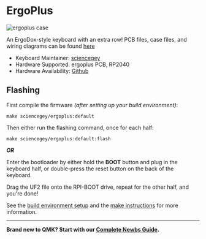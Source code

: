 # ErgoPlus

![ergoplus case]()

An ErgoDox-style keyboard with an extra row!
PCB files, case files, and wiring diagrams can be found [here](https://www.sciencegey.com/kb/ergoplus)

* Keyboard Maintainer: [sciencegey](https://github.com/sciencegey)
* Hardware Supported: ergoplus PCB, RP2040
* Hardware Availability: [Github](https://github.com/sciencegey/keyboards/tree/main/ergoplus)

## Flashing
First compile the firmware *(after setting up your build environment)*:

    make sciencegey/ergoplus:default
    
Then either run the flashing command, once for each half:

    make sciencegey/ergoplus:default:flash

***OR***

Enter the bootloader by either hold the **BOOT** button and plug in the keyboard half, or double-press the reset button on the back of the keyboard.

Drag the UF2 file onto the RPI-BOOT drive, repeat for the other half, and you're done!

See the [build environment setup](https://docs.qmk.fm/#/getting_started_build_tools) and the [make instructions](https://docs.qmk.fm/#/getting_started_make_guide) for more information.

---

**Brand new to QMK? Start with our [Complete Newbs Guide](https://docs.qmk.fm/#/newbs).**
